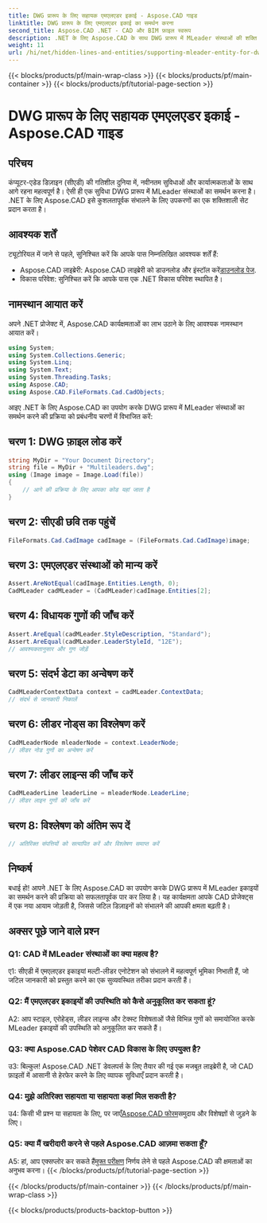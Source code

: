 ```yaml
---
title: DWG प्रारूप के लिए सहायक एमएलएडर इकाई - Aspose.CAD गाइड
linktitle: DWG प्रारूप के लिए एमएलएडर इकाई का समर्थन करना
second_title: Aspose.CAD .NET - CAD और BIM फ़ाइल स्वरूप
description: .NET के लिए Aspose.CAD के साथ DWG प्रारूप में MLeader संस्थाओं की शक्ति को अनलॉक करें। अपनी CAD परियोजनाओं को सहजता से उन्नत करें।
weight: 11
url: /hi/net/hidden-lines-and-entities/supporting-mleader-entity-for-dwg-format/
---
```


{{< blocks/products/pf/main-wrap-class >}}
{{< blocks/products/pf/main-container >}}
{{< blocks/products/pf/tutorial-page-section >}}

# DWG प्रारूप के लिए सहायक एमएलएडर इकाई - Aspose.CAD गाइड

## परिचय

कंप्यूटर-एडेड डिज़ाइन (सीएडी) की गतिशील दुनिया में, नवीनतम सुविधाओं और कार्यात्मकताओं के साथ आगे रहना महत्वपूर्ण है। ऐसी ही एक सुविधा DWG प्रारूप में MLeader संस्थाओं का समर्थन करना है। .NET के लिए Aspose.CAD इसे कुशलतापूर्वक संभालने के लिए उपकरणों का एक शक्तिशाली सेट प्रदान करता है।

## आवश्यक शर्तें

ट्यूटोरियल में जाने से पहले, सुनिश्चित करें कि आपके पास निम्नलिखित आवश्यक शर्तें हैं:

-  Aspose.CAD लाइब्रेरी: Aspose.CAD लाइब्रेरी को डाउनलोड और इंस्टॉल करें[डाउनलोड पेज](https://releases.aspose.com/cad/net/).
- विकास परिवेश: सुनिश्चित करें कि आपके पास एक .NET विकास परिवेश स्थापित है।

## नामस्थान आयात करें

अपने .NET प्रोजेक्ट में, Aspose.CAD कार्यक्षमताओं का लाभ उठाने के लिए आवश्यक नामस्थान आयात करें।

```csharp
using System;
using System.Collections.Generic;
using System.Linq;
using System.Text;
using System.Threading.Tasks;
using Aspose.CAD;
using Aspose.CAD.FileFormats.Cad.CadObjects;
```

आइए .NET के लिए Aspose.CAD का उपयोग करके DWG प्रारूप में MLeader संस्थाओं का समर्थन करने की प्रक्रिया को प्रबंधनीय चरणों में विभाजित करें:

## चरण 1: DWG फ़ाइल लोड करें

```csharp
string MyDir = "Your Document Directory";
string file = MyDir + "Multileaders.dwg";
using (Image image = Image.Load(file))
{
    // आगे की प्रक्रिया के लिए आपका कोड यहां जाता है
}
```

## चरण 2: सीएडी छवि तक पहुंचें

```csharp
FileFormats.Cad.CadImage cadImage = (FileFormats.Cad.CadImage)image;
```

## चरण 3: एमएलएडर संस्थाओं को मान्य करें

```csharp
Assert.AreNotEqual(cadImage.Entities.Length, 0);
CadMLeader cadMLeader = (CadMLeader)cadImage.Entities[2];
```

## चरण 4: विधायक गुणों की जाँच करें

```csharp
Assert.AreEqual(cadMLeader.StyleDescription, "Standard");
Assert.AreEqual(cadMLeader.LeaderStyleId, "12E");
// आवश्यकतानुसार और गुण जोड़ें
```

## चरण 5: संदर्भ डेटा का अन्वेषण करें

```csharp
CadMLeaderContextData context = cadMLeader.ContextData;
// संदर्भ से जानकारी निकालें
```

## चरण 6: लीडर नोड्स का विश्लेषण करें

```csharp
CadMLeaderNode mleaderNode = context.LeaderNode;
// लीडर नोड गुणों का अन्वेषण करें
```

## चरण 7: लीडर लाइन्स की जाँच करें

```csharp
CadMLeaderLine leaderLine = mleaderNode.LeaderLine;
// लीडर लाइन गुणों की जाँच करें
```

## चरण 8: विश्लेषण को अंतिम रूप दें

```csharp
// अतिरिक्त संपत्तियों को सत्यापित करें और विश्लेषण समाप्त करें
```

## निष्कर्ष

बधाई हो! आपने .NET के लिए Aspose.CAD का उपयोग करके DWG प्रारूप में MLeader इकाइयों का समर्थन करने की प्रक्रिया को सफलतापूर्वक पार कर लिया है। यह कार्यक्षमता आपके CAD प्रोजेक्ट्स में एक नया आयाम जोड़ती है, जिससे जटिल डिज़ाइनों को संभालने की आपकी क्षमता बढ़ती है।

## अक्सर पूछे जाने वाले प्रश्न

### Q1: CAD में MLeader संस्थाओं का क्या महत्व है?

ए1: सीएडी में एमएलएडर इकाइयां मल्टी-लीडर एनोटेशन को संभालने में महत्वपूर्ण भूमिका निभाती हैं, जो जटिल जानकारी को प्रस्तुत करने का एक सुव्यवस्थित तरीका प्रदान करती हैं।

### Q2: मैं एमएलएडर इकाइयों की उपस्थिति को कैसे अनुकूलित कर सकता हूं?

A2: आप स्टाइल, एरोहेड्स, लीडर लाइन्स और टेक्स्ट विशेषताओं जैसे विभिन्न गुणों को समायोजित करके MLeader इकाइयों की उपस्थिति को अनुकूलित कर सकते हैं।

### Q3: क्या Aspose.CAD पेशेवर CAD विकास के लिए उपयुक्त है?

उ3: बिल्कुल! Aspose.CAD .NET डेवलपर्स के लिए तैयार की गई एक मजबूत लाइब्रेरी है, जो CAD फ़ाइलों में आसानी से हेरफेर करने के लिए व्यापक सुविधाएँ प्रदान करती है।

### Q4: मुझे अतिरिक्त सहायता या सहायता कहां मिल सकती है?

उ4: किसी भी प्रश्न या सहायता के लिए, पर जाएँ[Aspose.CAD फोरम](https://forum.aspose.com/c/cad/19)समुदाय और विशेषज्ञों से जुड़ने के लिए।

### Q5: क्या मैं खरीदारी करने से पहले Aspose.CAD आज़मा सकता हूँ?

 A5: हां, आप एक्सप्लोर कर सकते हैं[मुफ्त परीक्षण](https://releases.aspose.com/) निर्णय लेने से पहले Aspose.CAD की क्षमताओं का अनुभव करना।
{{< /blocks/products/pf/tutorial-page-section >}}

{{< /blocks/products/pf/main-container >}}
{{< /blocks/products/pf/main-wrap-class >}}

{{< blocks/products/products-backtop-button >}}
